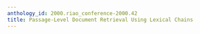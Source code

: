 ```yaml
---
anthology_id: 2000.riao_conference-2000.42
title: Passage-Level Document Retrieval Using Lexical Chains
---
```


